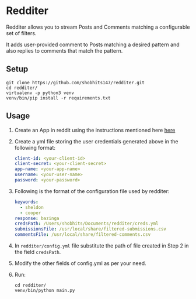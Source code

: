Redditer
======

Redditer allows you to stream Posts and Comments matching a configurable set of filters.

It adds user-provided comment to Posts matching a desired pattern and also replies to comments that match the pattern.

## Setup
```shell
git clone https://github.com/shobhits147/redditer.git
cd redditer/
virtualenv -p python3 venv
venv/bin/pip install -r requirements.txt
```

## Usage

1. Create an App in reddit using the instructions mentioned here [here](https://github.com/reddit-archive/reddit/wiki/OAuth2-Quick-Start-Example#first-steps)

2. Create a yml file storing the user credentials generated above in the following format:
    ```yaml
    client-id: <your-client-id>
    client-secret: <your-client-secret>
    app-name: <your-app-name>
    username: <your-user-name>
    password: <your-password>
    ```

3. Following is the format of the configuration file used by redditer:
    ```yaml
    keywords:
      - sheldon
      - cooper
    response: bazinga
    credsPath: /Users/shobhits/Documents/redditer/creds.yml
    submissionsFile: /usr/local/share/filtered-submissions.csv
    commentsFile: /usr/local/share/filtered-comments.csv
    ```

4. In `redditer/config.yml` file substitute the path of file created in Step 2 in the field `credsPath`.

5. Modify the other fields of config.yml as per your need.

6. Run:
    ```shell
    cd redditer/
    venv/bin/python main.py
    ```

